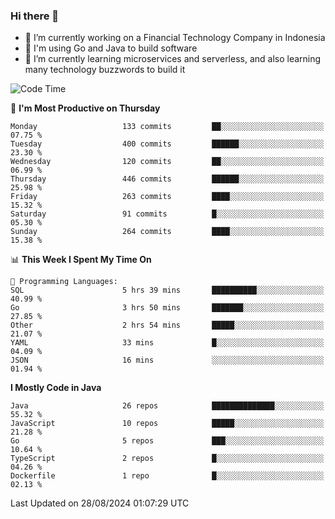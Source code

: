 ### Hi there 👋

<!--
**mazzama/mazzama** is a ✨ _special_ ✨ repository because its `README.md` (this file) appears on your GitHub profile.

Here are some ideas to get you started:

- 🔭 I’m currently working on ...
- 🌱 I’m currently learning ...
- 👯 I’m looking to collaborate on ...
- 🤔 I’m looking for help with ...
- 💬 Ask me about ...
- 📫 How to reach me: ...
- 😄 Pronouns: ...
- ⚡ Fun fact: ...
-->

- 🔭 I’m currently working on a Financial Technology Company in Indonesia
- :gun: I'm using Go and Java to build software
- 🌱 I’m currently learning microservices and serverless, and also learning many technology buzzwords to build it

<!--START_SECTION:waka-->
![Code Time](http://img.shields.io/badge/Code%20Time-3%2C475%20hrs%2031%20mins-blue)

📅 **I'm Most Productive on Thursday** 

```text
Monday                   133 commits         ██░░░░░░░░░░░░░░░░░░░░░░░   07.75 % 
Tuesday                  400 commits         ██████░░░░░░░░░░░░░░░░░░░   23.30 % 
Wednesday                120 commits         ██░░░░░░░░░░░░░░░░░░░░░░░   06.99 % 
Thursday                 446 commits         ██████░░░░░░░░░░░░░░░░░░░   25.98 % 
Friday                   263 commits         ████░░░░░░░░░░░░░░░░░░░░░   15.32 % 
Saturday                 91 commits          █░░░░░░░░░░░░░░░░░░░░░░░░   05.30 % 
Sunday                   264 commits         ████░░░░░░░░░░░░░░░░░░░░░   15.38 % 
```


📊 **This Week I Spent My Time On** 

```text
💬 Programming Languages: 
SQL                      5 hrs 39 mins       ██████████░░░░░░░░░░░░░░░   40.99 % 
Go                       3 hrs 50 mins       ███████░░░░░░░░░░░░░░░░░░   27.85 % 
Other                    2 hrs 54 mins       █████░░░░░░░░░░░░░░░░░░░░   21.07 % 
YAML                     33 mins             █░░░░░░░░░░░░░░░░░░░░░░░░   04.09 % 
JSON                     16 mins             ░░░░░░░░░░░░░░░░░░░░░░░░░   01.94 % 
```

**I Mostly Code in Java** 

```text
Java                     26 repos            ██████████████░░░░░░░░░░░   55.32 % 
JavaScript               10 repos            █████░░░░░░░░░░░░░░░░░░░░   21.28 % 
Go                       5 repos             ███░░░░░░░░░░░░░░░░░░░░░░   10.64 % 
TypeScript               2 repos             █░░░░░░░░░░░░░░░░░░░░░░░░   04.26 % 
Dockerfile               1 repo              █░░░░░░░░░░░░░░░░░░░░░░░░   02.13 % 
```




 Last Updated on 28/08/2024 01:07:29 UTC
<!--END_SECTION:waka-->
